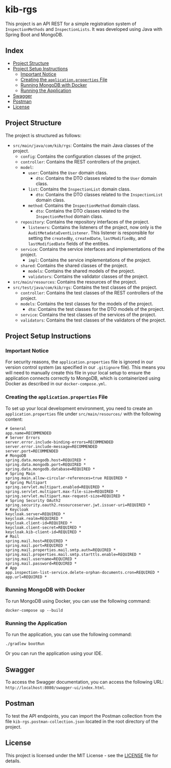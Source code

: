 # kib-rgs

This project is an API REST for a simple registration system of `InspectionMethods` and `InspectionLists`. It was
developed using Java with Spring Boot and MongoDB.

## Index

- [Project Structure](#project-structure)
- [Project Setup Instructions](#project-setup-instructions)
  - [Important Notice](#important-notice)
  - [Creating the `application.properties` File](#creating-the-applicationproperties-file)
  - [Running MongoDB with Docker](#running-mongodb-with-docker)
  - [Running the Application](#running-the-application)
- [Swagger](#swagger)
- [Postman](#postman)
- [License](#license)

## Project Structure <a name="project-structure"></a>

The project is structured as follows:

- `src/main/java/com/kib/rgs`: Contains the main Java classes of the project.
  - `config`: Contains the configuration classes of the project.
  - `controller`: Contains the REST controllers of the project.
  - `model`:
    - `user`: Contains the `User` domain class.
      - `dto`: Contains the DTO classes related to the `User` domain class.
    - `list`: Contains the `InspectionList` domain class.
      - `dto`: Contains the DTO classes related to the `InspectionList` domain class.
    - `method`: Contains the `InspectionMethod` domain class.
      - `dto`: Contains the DTO classes related to the `InspectionMethod` domain class.
  - `repository`: Contains the repository interfaces of the project.
    - `listeners`: Contains the listeners of the project, now only is the `AuditMetadataEventListener`. This
      listener is responsible for setting the `createdBy`, `createdDate`, `lastModifiedBy`, and `lastModifiedDate`
      fields of the entities.
  - `service`: Contains the service interfaces and implementations of the project.
    - `impl`: Contains the service implementations of the project.
  - `shared`: Contains the shared classes of the project.
    - `models`: Contains the shared models of the project.
    - `validators`: Contains the validator classes of the project.
- `src/main/resources`: Contains the resources of the project.
- `src/test/java/com/kib/rgs`: Contains the test classes of the project.
  - `controller`: Contains the test classes of the REST controllers of the project.
  - `models`: Contains the test classes for the models of the project.
    - `dto`: Contains the test classes for the DTO models of the project.
  - `service`: Contains the test classes of the services of the project.
  - `validators`: Contains the test classes of the validators of the project.

## Project Setup Instructions <a name="project-setup-instructions"></a>

### Important Notice <a name="important-notice"></a>

For security reasons, the `application.properties` file is ignored in our version control system (as specified in
our `.gitignore` file). This means you will need to manually create this file in your local setup to ensure the
application connects correctly to MongoDB, which is containerized using Docker as described in our `docker-compose.yml`.

### Creating the `application.properties` File <a name="creating-the-applicationproperties-file"></a>

To set up your local development environment, you need to create an `application.properties` file
under `src/main/resources/` with the following content:

```properties
# General
app.name=RECOMMENDED
# Server Errors
server.error.include-binding-errors=RECOMMENDED
server.error.include-message=RECOMMENDED
server.port=RECOMMENDED
# MongoDB
spring.data.mongodb.host=REQUIRED *
spring.data.mongodb.port=REQUIRED *
spring.data.mongodb.database=REQUIRED *
# Spring Main
spring.main.allow-circular-references=true REQUIRED *
# Spring Multipart
spring.servlet.multipart.enabled=REQUIRED *
spring.servlet.multipart.max-file-size=REQUIRED *
spring.servlet.multipart.max-request-size=REQUIRED *
# Spring Security OAuth2
spring.security.oauth2.resourceserver.jwt.issuer-uri=REQUIRED *
# Keycloak
keycloak.server=REQUIRED *
keycloak.realm=REQUIRED *
keycloak.client-id=REQUIRED *
keycloak.client-secret=REQUIRED *
keycloak.kib-client-id=REQUIRED *
# Mail
spring.mail.host=REQUIRED *
spring.mail.port=REQUIRED *
spring.mail.properties.mail.smtp.auth=REQUIRED *
spring.mail.properties.mail.smtp.starttls.enable=REQUIRED *
spring.mail.username=REQUIRED *
spring.mail.password=REQUIRED *
# App
app.inspection-list-service.delete-orphan-documents.cron=REQUIRED *
app.url=REQUIRED *
```

### Running MongoDB with Docker <a name="running-mongodb-with-docker"></a>

To run MongoDB using Docker, you can use the following command:

```shell
docker-compose up --build
```

### Running the Application <a name="running-the-application"></a>

To run the application, you can use the following command:

```shell
./gradlew bootRun
```

Or you can run the application using your IDE.

## Swagger <a name="swagger"></a>

To access the Swagger documentation, you can access the following URL: `http://localhost:8080/swagger-ui/index.html`.

## Postman <a name="postman"></a>

To test the API endpoints, you can import the Postman collection from the file `kib-rgs.postman-collection.json` located
in the root directory of the project.

## License

This project is licensed under the MIT License - see the [LICENSE](LICENSE) file for details.
